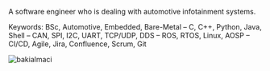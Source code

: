 A software engineer who is dealing with automotive infotainment systems.

Keywords: BSc, Automotive, Embedded, Bare-Metal – C, C++, Python, Java, Shell – CAN, SPI, I2C, UART, TCP/UDP, DDS – ROS,
RTOS, Linux, AOSP – CI/CD, Agile, Jira, Confluence, Scrum, Git

<p align="left"> <img src="https://komarev.com/ghpvc/?username=bakialmaci" alt="bakialmaci" /> </p>
